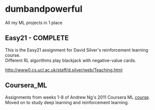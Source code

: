 # dumbandpowerful
All my ML projects in 1 place

## Easy21 - COMPLETE
This is the Easy21 assignment for David Silver's reinforcement learning course. <br />
Different RL algorithms play blackjack with negative-value cards. <br />

http://www0.cs.ucl.ac.uk/staff/d.silver/web/Teaching.html 


## Coursera_ML
Assignments from weeks 1-8 of Andrew Ng's 2011 Coursera ML [course](https://www.coursera.org/learn/machine-learning).
Moved on to study deep learning and reinforcement learning.
